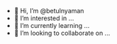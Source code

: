 - 👋 Hi, I’m @betulnyaman
- 👀 I’m interested in ...
- 🌱 I’m currently learning ...
- 💞️ I’m looking to collaborate on ...


<!---
betulnyaman/betulnyaman is a ✨ special ✨ repository because its `README.md` (this file) appears on your GitHub profile.
You can click the Preview link to take a look at your changes.
--->
